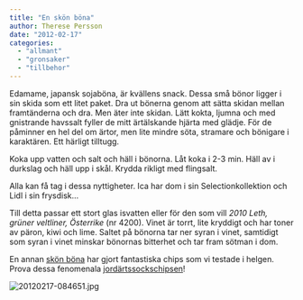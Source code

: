 ```yaml
---
title: "En skön böna"
author: Therese Persson
date: "2012-02-17"
categories: 
  - "allmant"
  - "gronsaker"
  - "tillbehor"
---
```


Edamame, japansk sojaböna, är kvällens snack. Dessa små bönor ligger i sin skida som ett litet paket. Dra ut bönerna genom att sätta skidan mellan framtänderna och dra. Men äter inte skidan. Lätt kokta, ljumna och med gnistrande havssalt fyller de mitt ärtälskande hjärta med glädje. För de påminner en hel del om ärtor, men lite mindre söta, stramare och bönigare i karaktären. Ett härligt tilltugg.

Koka upp vatten och salt och häll i bönorna. Låt koka i 2-3 min. Häll av i durkslag och häll upp i skål. Krydda rikligt med flingsalt.

Alla kan få tag i dessa nyttigheter. Ica har dom i sin Selectionkollektion och Lidl i sin frysdisk...

Till detta passar ett stort glas isvatten eller för den som vill _2010 Leth, grüner veltliner, Österrike_ (nr 4200). Vinet är torrt, lite kryddigt och har toner av päron, kiwi och lime. Saltet på bönorna tar ner syran i vinet, samtidigt som syran i vinet minskar bönornas bitterhet och tar fram sötman i dom.

En annan [skön böna](https://www.matrepubliken.se) har gjort fantastiska chips som vi testade i helgen. Prova dessa fenomenala [jordärtssockschipsen](https://matrepubliken.se/2012/february/jordartskockschips.html)!

  
  
![20120217-084651.jpg](/static/img/20120217-084651.jpg)
